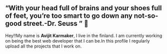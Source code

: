 ## “With your head full of brains and your shoes full of feet, you’re too smart to go down any not-so-good street.-Dr. Seuss ” 👋

Hey!!My name is <b> Avijit Karmaker</b>, I live in the finland. I am currently working on being the best web developer that I can be.In this profile I regularly upload all the projects that I work on.  
